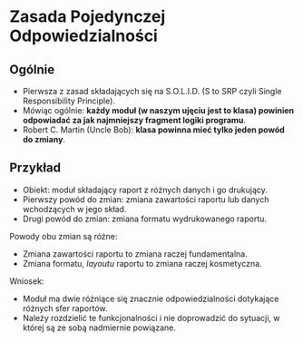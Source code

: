 # Zasada Pojedynczej Odpowiedzialności

## Ogólnie

* Pierwsza z zasad składających się na S.O.L.I.D. (S to SRP czyli Single Responsibility Principle).
* Mówiąc ogólnie: **każdy moduł (w naszym ujęciu jest to klasa) powinien odpowiadać za jak najmniejszy fragment logiki programu**.
* Robert C. Martin (Uncle Bob): **klasa powinna mieć tylko jeden powód do zmiany**.

## Przykład 

* Obiekt: moduł składający raport z różnych danych i go drukujący.
* Pierwszy powód do zmian: zmiana zawartości raportu lub danych wchodzących w jego skład.
* Drugi powód do zmian: zmiana formatu wydrukowanego raportu.

Powody obu zmian są różne:
* Zmiana zawartości raportu to zmiana raczej fundamentalna.
* Zmiana formatu, *layoutu* raportu to zmiana raczej kosmetyczna.

Wniosek:
* Moduł ma dwie różniące się znacznie odpowiedzialności dotykające różnych sfer raportów.
* Należy rozdzielić te funkcjonalności i nie doprowadzić do sytuacji, w której są ze sobą nadmiernie powiązane.
